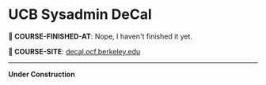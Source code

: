# UCB Sysadmin DeCal

**🔮 COURSE-FINISHED-AT**: Nope, I haven't finished it yet.

**🔗 COURSE-SITE**: [decal.ocf.berkeley.edu](https://decal.ocf.berkeley.edu/)

---

**Under Construction**